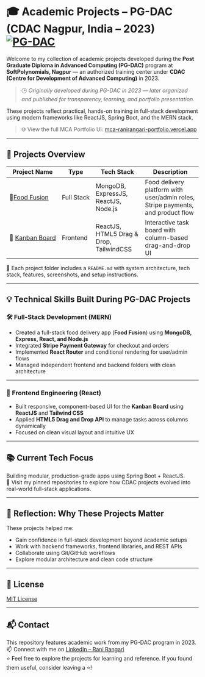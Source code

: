 # 🎓 Academic Projects – PG-DAC (CDAC Nagpur, India – 2023) [![PG-DAC](https://img.shields.io/badge/PG--DAC_(2023)-CDAC_Nagpur,_India-blue)](https://www.cdac.in/)

Welcome to my collection of academic projects developed during the **Post Graduate Diploma in Advanced Computing (PG-DAC)** program at **SoftPolynomials, Nagpur** — an authorized training center under **CDAC (Centre for Development of Advanced Computing)** in 2023.  
> 🕒 _Originally developed during PG-DAC in 2023 — later organized and published for transparency, learning, and portfolio presentation._

These projects reflect practical, hands-on training in full-stack development using modern frameworks like ReactJS, Spring Boot, and the MERN stack.

> 🌐 View the full MCA Portfolio UI: [mca-ranirangari-portfolio.vercel.app](https://mca-ranirangari-portfolio.vercel.app/)

---

## 📁 Projects Overview

| Project Name                             | Type         | Tech Stack                                | Description |
|----------------------------------------- |--------------|--------------------------------------------|-------------|
| 🍱[Food&nbsp;Fusion](./food-fusion)         | Full&nbsp;Stack | MongoDB, ExpressJS, ReactJS, Node.js       | Food delivery platform with user/admin roles, Stripe payments, and product flow |
| 🧱&nbsp;[Kanban&nbsp;Board](./kanban-board)       | Frontend     | ReactJS, HTML5 Drag & Drop, TailwindCSS    | Interactive task board with column-based drag-and-drop UI |

📁 Each project folder includes a `README.md` with system architecture, tech stack, features, screenshots, and setup instructions.

---

## 💡 Technical Skills Built During PG-DAC Projects

### 🛠️ Full-Stack Development (MERN)

- Created a full-stack food delivery app (**Food Fusion**) using **MongoDB, Express, React, and Node.js**
- Integrated **Stripe Payment Gateway** for checkout and orders
- Implemented **React Router** and conditional rendering for user/admin flows
- Managed independent frontend and backend folders with clean architecture

---

### 🎨 Frontend Engineering (React)

- Built responsive, component-based UI for the **Kanban Board** using **ReactJS** and **Tailwind CSS**
- Applied **HTML5 Drag and Drop API** to manage tasks across columns dynamically
- Focused on clean visual layout and intuitive UX

---

## 📚 Current Tech Focus  

Building modular, production-grade apps using Spring Boot + ReactJS.  
📌 Visit my pinned repositories to explore how CDAC projects evolved into real-world full-stack applications.

---

## 🧠 Reflection: Why These Projects Matter

These projects helped me:

- Gain confidence in full-stack development beyond academic setups  
- Work with backend frameworks, frontend libraries, and REST APIs  
- Collaborate using Git/GitHub workflows  
- Explore modular architecture and clean code structure

---

## 📜 License

[MIT License](LICENSE)

---

## 📬 Contact

This repository features academic work from my PG-DAC program in 2023.  
📫 Connect with me on [LinkedIn – Rani Rangari](https://www.linkedin.com/in/rani-rangari/)  
⭐ Feel free to explore the projects for learning and reference. If you found them useful, consider leaving a ⭐!
